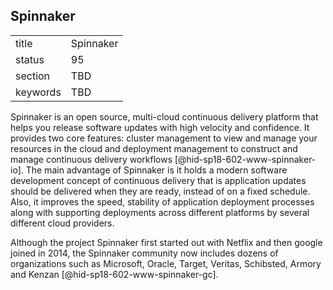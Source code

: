 ## Spinnaker


|          |           |
| -------- | --------- |
| title    | Spinnaker |
| status   | 95        |
| section  | TBD       |
| keywords | TBD       |



Spinnaker is an open source, multi-cloud continuous delivery platform
that helps you release software updates with high velocity and
confidence. It provides two core features: cluster management to view
and manage your resources in the cloud and deployment management to
construct and manage continuous delivery
workflows [@hid-sp18-602-www-spinnaker-io]. The main advantage of
Spinnaker is it holds a modern software development concept of
continuous delivery that is application updates should be delivered when
they are ready, instead of on a fixed schedule. Also, it improves the
speed, stability of application deployment processes along with
supporting deployments across different platforms by several different
cloud providers.

Although the project Spinnaker first started out with Netflix and then
google joined in 2014, the Spinnaker community now includes dozens of
organizations such as Microsoft, Oracle, Target, Veritas, Schibsted,
Armory and Kenzan [@hid-sp18-602-www-spinnaker-gc].
